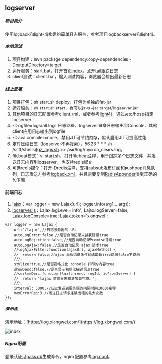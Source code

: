 ## logserver

##### 项目简介
使用logback和light-4j构建的简单日志服务，参考项目[logbackserver](https://gitee.com/xlongwei/logbackserver)和[light4j](https://gitee.com/xlongwei/light4j)。

##### 本地测试

1. 项目构建：mvn package dependency:copy-dependencies -DoutputDirectory=target
2. 运行服务：start.bat，打开首页[index](http://localhost:9880/index.html)，点开[tail](http://localhost:9880/tail.html)跟踪日志
3. client测试：client.bat，输入测试内容，浏览器会输出最新日志

##### 线上部署

1. 项目打包：sh start.sh deploy，打包为单独的fat-jar
2. 运行服务：sh start.sh start，也可以java -jar target/logserver.jar
3. 其他项目的日志配置参考client.xml，或者参考[light4j](https://gitee.com/xlongwei/light4j/blob/master/src/main/resources/logback.xml)，通过/etc/hosts指定logserver
4. -Dlogfile=logs/all.logs 日志路径，logserver自身日志输出到Console，其他client应用日志输出到logfile
5. -Djava.compiler=none，禁用JIT可节约内存，默认启用JIT可提高性能
6. 定时压缩日志（logserver不再搜索），56 23 * * * sh /soft/shells/[tgz_logs.sh](https://gitee.com/xlongwei/logserver/blob/master/aliyun/tgz_logs.sh) >> /var/log/mycron_clears.log，
7. filebeat模式：vi start.sh，打开filebeat注释，用于跟踪多个日志文件，并发送日志内容到logserver，也支持redis媒介
8. 可选redis媒介：打开-Dredis注释，支持pubsub发布订阅和pushpop消息队列，日志发送方参考[logback.xml](https://gitee.com/xlongwei/light4j/blob/master/src/main/resources/logback.xml)，并且需要复制[RedisAppender](https://gitee.com/xlongwei/light4j/blob/master/src/main/java/ch/qos/logback/classic/redis/RedisAppender.java)类到正确的包下面

#### 前端日志

1. [lajax](https://github.com/eshengsky/lajax)：var logger = new Lajax(url); logger.info(arg1,...args);
2. [logserver.js](https://log.xlongwei.com/logserver.js)：Lajax.logLevel='info'; Lajax.logServer=false; Lajax.logConsole=true; Lajax.token='xlongwei';

>
	var logger = new Lajax({
		url:'/lajax',//日志服务器的 URL
		autoLogError:false,//是否自动记录未捕获错误true
		autoLogRejection:false,//是否自动记录Promise错误true
		autoLogAjax:false,//是否自动记录 ajax 请求true
		//logAjaxFilter:function(ajaxUrl, ajaxMethod) {
		//	return false;//ajax 自动记录条件过滤函数true记录false不记录
		//},
		stylize:true,//是否要格式化 console 打印的内容true
		showDesc:false,//是否显示初始化描述信息true
		//customDesc:function(lastUnsend, reqId, idFromServer) {
		//	return 'lajax 前端日志模块加载完成。';
		//},
		interval: 5000,//日志发送到服务端的间隔时间10000毫秒
		maxErrorReq:3 //发送日志请求连续出错的最大次数
	});

##### 演示图

演示地址：[https://log.xlongwei.com/](https://log.xlongwei.com/)

![index](http://t.xlongwei.com/images/logserver/index.png)


##### Nginx配置

登录认证见[pass.db](http://api.xlongwei.com/doku.php?id=tools:logstation)生成命令，nginx配置参考[log.conf](https://gitee.com/xlongwei/logserver/blob/master/aliyun/log.conf)。
